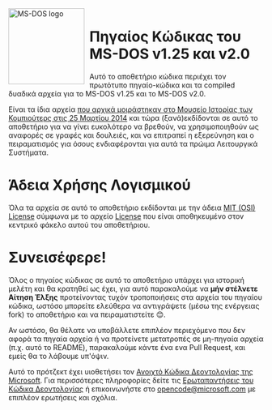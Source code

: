 <img width="150" height="150" align="left" style="float: left; margin: 0 10px 0 0;" alt="MS-DOS logo" src="https://github.com/Microsoft/MS-DOS/blob/master/msdos-logo.png">   

# Πηγαίος Κώδικας του MS-DOS v1.25 και v2.0
Αυτό το αποθετήριο κώδικα περιέχει τον πρωτότυπο πηγαίο-κώδικα και τα compiled δυαδικά αρχεία για το MS-DOS v1.25 και το MS-DOS v2.0.

Είναι τα ίδια αρχεία [που αρχικά μοιράστηκαν στο Μουσείο Ιστορίας των Κομπιούτερς στις 25 Μαρτίου 2014](http://www.computerhistory.org/atchm/microsoft-ms-dos-early-source-code/) και τώρα (ξανά)εκδίδονται σε αυτό το αποθετήριο για να γίνει ευκολότερο να βρεθούν, να χρησιμοποιηθούν ως αναφορές σε γραφές και δουλειές, και να επιτραπεί η εξερεύνηση και ο πειραματισμός για όσους ενδιαφέρονται για αυτά τα πρώιμα Λειτουργικά Συστήματα.

# Άδεια Χρήσης Λογισμικού
Όλα τα αρχεία σε αυτό το αποθετήριο εκδίδονται με την άδεια [MIT (OSI) License](https://en.wikipedia.org/wiki/MIT_License) σύμφωνα με το αρχείο [License](https://github.com/Microsoft/MS-DOS/blob/master/LICENSE.md) που είναι αποθηκευμένο στον κεντρικό φάκελο αυτού του αποθετήριου.

# Συνεισέφερε!
Όλος ο πηγαίος κώδικας σε αυτό το αποθετήριο υπάρχει για ιστορική μελέτη και θα κρατηθεί ως έχει, για αυτό παρακαλούμε να **μήν στέλνετε Αίτηση Έλξης** προτείνοντας τυχόν τροποποιήσεις στα αρχεία του πηγαίου κώδικα, ωστόσo μπορείτε ελεύθερα να αντιγράψετε (μέσω της ενέργειας fork) το αποθετήριο και να πειραματιστείτε 😊.

Αν ωστόσο, θα θέλατε να υποβάλλετε επιπλέον περιεχόμενο που δεν αφορά τα πηγαία αρχεία ή να προτείνετε μετατροπές σε μη-πηγαία αρχεία (π.χ. αυτό το README), παρακαλούμε κάντε ένα ενα Pull Request, και εμείς θα το λάβουμε υπ'όψιν.

Αυτό το πρότζεκτ έχει υιοθετήσει τον [Ανοιχτό Κώδικα Δεοντολογίας της Microsoft](https://opensource.microsoft.com/codeofconduct/). Για περισσότερες πληροφορίες δείτε τις [Ερωταπαντήσεις του Κώδικα Δεοντολογίας](https://opensource.microsoft.com/codeofconduct/faq/) ή επικοινωνήστε στο [opencode@microsoft.com](mailto:opencode@microsoft.com) με επιπλέον ερωτήσεις και σχόλια.

